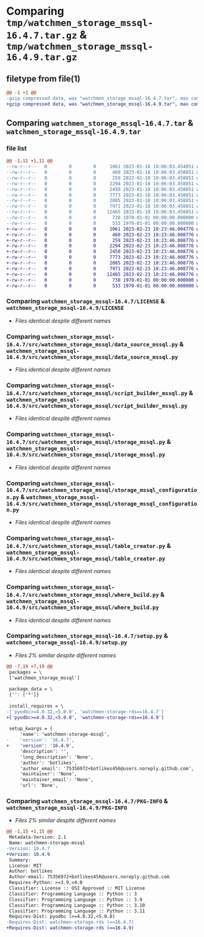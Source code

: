 # Comparing `tmp/watchmen_storage_mssql-16.4.7.tar.gz` & `tmp/watchmen_storage_mssql-16.4.9.tar.gz`

## filetype from file(1)

```diff
@@ -1 +1 @@
-gzip compressed data, was "watchmen_storage_mssql-16.4.7.tar", max compression
+gzip compressed data, was "watchmen_storage_mssql-16.4.9.tar", max compression
```

## Comparing `watchmen_storage_mssql-16.4.7.tar` & `watchmen_storage_mssql-16.4.9.tar`

### file list

```diff
@@ -1,11 +1,11 @@
--rw-r--r--   0        0        0     1061 2023-01-18 10:06:03.454851 watchmen_storage_mssql-16.4.7/LICENSE
--rw-r--r--   0        0        0      460 2023-01-18 10:06:03.458851 watchmen_storage_mssql-16.4.7/pyproject.toml
--rw-r--r--   0        0        0      259 2023-01-18 10:06:03.458851 watchmen_storage_mssql-16.4.7/src/watchmen_storage_mssql/__init__.py
--rw-r--r--   0        0        0     2294 2023-01-18 10:06:03.458851 watchmen_storage_mssql-16.4.7/src/watchmen_storage_mssql/data_source_mssql.py
--rw-r--r--   0        0        0     2450 2023-01-18 10:06:03.458851 watchmen_storage_mssql-16.4.7/src/watchmen_storage_mssql/script_builder_mssql.py
--rw-r--r--   0        0        0     7773 2023-01-18 10:06:03.458851 watchmen_storage_mssql-16.4.7/src/watchmen_storage_mssql/storage_mssql.py
--rw-r--r--   0        0        0     2085 2023-01-18 10:06:03.458851 watchmen_storage_mssql-16.4.7/src/watchmen_storage_mssql/storage_mssql_configuration.py
--rw-r--r--   0        0        0     7971 2023-01-18 10:06:03.458851 watchmen_storage_mssql-16.4.7/src/watchmen_storage_mssql/table_creator.py
--rw-r--r--   0        0        0    12465 2023-01-18 10:06:03.458851 watchmen_storage_mssql-16.4.7/src/watchmen_storage_mssql/where_build.py
--rw-r--r--   0        0        0      738 1970-01-01 00:00:00.000000 watchmen_storage_mssql-16.4.7/setup.py
--rw-r--r--   0        0        0      533 1970-01-01 00:00:00.000000 watchmen_storage_mssql-16.4.7/PKG-INFO
+-rw-r--r--   0        0        0     1061 2023-02-23 10:23:46.004776 watchmen_storage_mssql-16.4.9/LICENSE
+-rw-r--r--   0        0        0      460 2023-02-23 10:23:46.008776 watchmen_storage_mssql-16.4.9/pyproject.toml
+-rw-r--r--   0        0        0      259 2023-02-23 10:23:46.008776 watchmen_storage_mssql-16.4.9/src/watchmen_storage_mssql/__init__.py
+-rw-r--r--   0        0        0     2294 2023-02-23 10:23:46.008776 watchmen_storage_mssql-16.4.9/src/watchmen_storage_mssql/data_source_mssql.py
+-rw-r--r--   0        0        0     2450 2023-02-23 10:23:46.008776 watchmen_storage_mssql-16.4.9/src/watchmen_storage_mssql/script_builder_mssql.py
+-rw-r--r--   0        0        0     7773 2023-02-23 10:23:46.008776 watchmen_storage_mssql-16.4.9/src/watchmen_storage_mssql/storage_mssql.py
+-rw-r--r--   0        0        0     2085 2023-02-23 10:23:46.008776 watchmen_storage_mssql-16.4.9/src/watchmen_storage_mssql/storage_mssql_configuration.py
+-rw-r--r--   0        0        0     7971 2023-02-23 10:23:46.008776 watchmen_storage_mssql-16.4.9/src/watchmen_storage_mssql/table_creator.py
+-rw-r--r--   0        0        0    12465 2023-02-23 10:23:46.008776 watchmen_storage_mssql-16.4.9/src/watchmen_storage_mssql/where_build.py
+-rw-r--r--   0        0        0      738 1970-01-01 00:00:00.000000 watchmen_storage_mssql-16.4.9/setup.py
+-rw-r--r--   0        0        0      533 1970-01-01 00:00:00.000000 watchmen_storage_mssql-16.4.9/PKG-INFO
```

### Comparing `watchmen_storage_mssql-16.4.7/LICENSE` & `watchmen_storage_mssql-16.4.9/LICENSE`

 * *Files identical despite different names*

### Comparing `watchmen_storage_mssql-16.4.7/src/watchmen_storage_mssql/data_source_mssql.py` & `watchmen_storage_mssql-16.4.9/src/watchmen_storage_mssql/data_source_mssql.py`

 * *Files identical despite different names*

### Comparing `watchmen_storage_mssql-16.4.7/src/watchmen_storage_mssql/script_builder_mssql.py` & `watchmen_storage_mssql-16.4.9/src/watchmen_storage_mssql/script_builder_mssql.py`

 * *Files identical despite different names*

### Comparing `watchmen_storage_mssql-16.4.7/src/watchmen_storage_mssql/storage_mssql.py` & `watchmen_storage_mssql-16.4.9/src/watchmen_storage_mssql/storage_mssql.py`

 * *Files identical despite different names*

### Comparing `watchmen_storage_mssql-16.4.7/src/watchmen_storage_mssql/storage_mssql_configuration.py` & `watchmen_storage_mssql-16.4.9/src/watchmen_storage_mssql/storage_mssql_configuration.py`

 * *Files identical despite different names*

### Comparing `watchmen_storage_mssql-16.4.7/src/watchmen_storage_mssql/table_creator.py` & `watchmen_storage_mssql-16.4.9/src/watchmen_storage_mssql/table_creator.py`

 * *Files identical despite different names*

### Comparing `watchmen_storage_mssql-16.4.7/src/watchmen_storage_mssql/where_build.py` & `watchmen_storage_mssql-16.4.9/src/watchmen_storage_mssql/where_build.py`

 * *Files identical despite different names*

### Comparing `watchmen_storage_mssql-16.4.7/setup.py` & `watchmen_storage_mssql-16.4.9/setup.py`

 * *Files 2% similar despite different names*

```diff
@@ -7,19 +7,19 @@
 packages = \
 ['watchmen_storage_mssql']
 
 package_data = \
 {'': ['*']}
 
 install_requires = \
-['pyodbc>=4.0.32,<5.0.0', 'watchmen-storage-rds==16.4.7']
+['pyodbc>=4.0.32,<5.0.0', 'watchmen-storage-rds==16.4.9']
 
 setup_kwargs = {
     'name': 'watchmen-storage-mssql',
-    'version': '16.4.7',
+    'version': '16.4.9',
     'description': '',
     'long_description': 'None',
     'author': 'botlikes',
     'author_email': '75356972+botlikes456@users.noreply.github.com',
     'maintainer': 'None',
     'maintainer_email': 'None',
     'url': 'None',
```

### Comparing `watchmen_storage_mssql-16.4.7/PKG-INFO` & `watchmen_storage_mssql-16.4.9/PKG-INFO`

 * *Files 2% similar despite different names*

```diff
@@ -1,15 +1,15 @@
 Metadata-Version: 2.1
 Name: watchmen-storage-mssql
-Version: 16.4.7
+Version: 16.4.9
 Summary: 
 License: MIT
 Author: botlikes
 Author-email: 75356972+botlikes456@users.noreply.github.com
 Requires-Python: >=3.9,<4.0
 Classifier: License :: OSI Approved :: MIT License
 Classifier: Programming Language :: Python :: 3
 Classifier: Programming Language :: Python :: 3.9
 Classifier: Programming Language :: Python :: 3.10
 Classifier: Programming Language :: Python :: 3.11
 Requires-Dist: pyodbc (>=4.0.32,<5.0.0)
-Requires-Dist: watchmen-storage-rds (==16.4.7)
+Requires-Dist: watchmen-storage-rds (==16.4.9)
```

